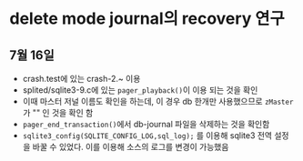 # delete mode journal의 recovery 연구
## 7월 16일

- crash.test에 있는 crash-2.~ 이용
- splited/sqlite3-9.c에 있는 `pager_playback()`이 이용 되는 것을 확인
- 이때 마스터 저널 이름도 확인을 하는데, 이 경우 db 한개만 사용했으므로 `zMaster` 가 ""  인 것을 확인 함
- `pager_end_transaction()`에서 db-journal 파일을 삭제하는 것을 확인함
- `sqlite3_config(SQLITE_CONFIG_LOG,sql_log);` 를 이용해 sqlite3 전역 설정을 바꿀 수 있었다. 이를 이용해 소스의 로그를 변경이 가능했음


